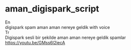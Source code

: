 # aman_digispark_script
En</br>
digispark spam aman aman nereye geldik with voice
</br>
Tr</br>
Digispark sesli bir şekilde aman aman nereye geldik spamlar
</br>
https://youtu.be/GMss6l2iecA
